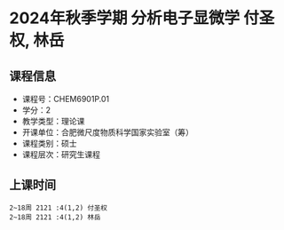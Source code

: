 # 2024年秋季学期 分析电子显微学 付圣权, 林岳






## 课程信息

- 课程号：CHEM6901P.01
- 学分：2
- 教学类型：理论课
- 开课单位：合肥微尺度物质科学国家实验室（筹）
- 课程类别：硕士
- 课程层次：研究生课程

## 上课时间

```
2~18周 2121 :4(1,2) 付圣权
2~18周 2121 :4(1,2) 林岳
```

